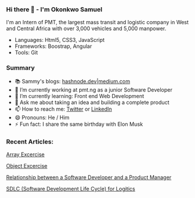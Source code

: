 ### Hi there 👋 - I'm Okonkwo Samuel
I'm an Intern of PMT, the largest mass transit and logistic company in West and Central Africa with over 3,000 vehicles and 5,000 manpower. 


- Languages: Html5, CSS3, JavaScript
- Frameworks: Boostrap, Angular
- Tools: Git

### Summary

- 📚 Sammy's blogs: [hashnode.dev](https://sammycj.hashnode.dev/)|[medium.com](https://medium.com/@sammycj222)
- 🔭 I’m currently working at pmt.ng as a junior Software Developer
- 👯 I’m currently learning: Front end Web Development
- 💬 Ask me about taking an idea and building a complete product
- 📫 How to reach me: [Twitter](https://twitter.com/Samuel_CJ222) or [LinkedIn](https://www.linkedin.com/in/samuel-cj)
- 😄 Pronouns: He / Him 
- ⚡ Fun fact: I share the same birthday with Elon Musk

### Recent Articles:

[Array Excercise](https://sammycj.hashnode.dev/array-excercise)

[Object Excercise](https://sammycj.hashnode.dev/solutions-to-object-javascript-exercise)

[Relationship between a Software Developer and a Product Manager](https://medium.com/@sammycj222/relationship-between-a-product-manager-and-a-software-developer-6dae27593814)

[SDLC (Software Development Life Cycle) for Logitics](https://medium.com/@sammycj222/relationship-between-a-product-manager-and-a-software-developer-6dae27593814)
